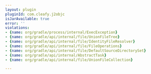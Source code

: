 ```yaml
---
layout: plugin
pluginId: com.cleafy.j2objc
isJarAvailable: true
error: ''
violations:
- {name: org/gradle/process/internal/ExecException}
- {name: org/gradle/api/internal/file/UnionFileTree}
- {name: org/gradle/api/internal/file/IdentityFileResolver}
- {name: org/gradle/api/internal/file/FileOperations}
- {name: org/gradle/api/internal/file/DefaultSourceDirectorySet}
- {name: org/gradle/api/internal/AbstractTask}
- {name: org/gradle/api/internal/file/UnionFileCollection}

---
```

